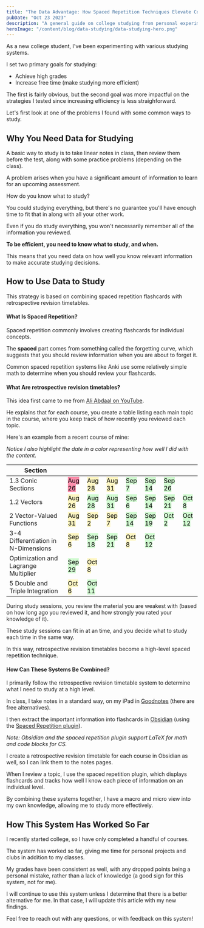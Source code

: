 ```yaml
---
title: "The Data Advantage: How Spaced Repetition Techniques Elevate College Studying"
pubDate: "Oct 23 2023"
description: "A general guide on college studying from personal experimentation with spaced repetition and retrospective revision timetables."
heroImage: "/content/blog/data-studying/data-studying-hero.png"
---
```


As a new college student, I've been experimenting with various studying systems.

I set two primary goals for studying:

-   Achieve high grades
-   Increase free time (make studying more efficient)

The first is fairly obvious, but the second goal was more impactful on the strategies I tested since increasing efficiency is less straighforward.

Let's first look at one of the problems I found with some common ways to study.

## Why You Need Data for Studying

A basic way to study is to take linear notes in class, then review them before the test, along with some practice problems (depending on the class).

A problem arises when you have a significant amount of information to learn for an upcoming assessment.

How do you know what to study?

You could studying everything, but there's no guarantee you'll have enough time to fit that in along with all your other work.

Even if you do study everything, you won't necessarily remember all of the information you reviewed.

**To be efficient, you need to know what to study, and when.**

This means that you need data on how well you know relevant information to make accurate studying decisions.

## How to Use Data to Study

This strategy is based on combining spaced repetition flashcards with retrospective revision timetables.

#### What Is Spaced Repetition?

Spaced repetition commonly involves creating flashcards for individual concepts.

The **spaced** part comes from something called the forgetting curve, which suggests that you should review information when you are about to forget it.

Common spaced repetition systems like Anki use some relatively simple math to determine when you should review your flashcards.

#### What Are retrospective revision timetables?

This idea first came to me from [Ali Abdaal on YouTube](https://www.youtube.com/watch?v=b7o09a7t4RA).

He explains that for each course, you create a table listing each main topic in the course, where you keep track of how recently you reviewed each topic.

Here's an example from a recent course of mine:

_Notice I also highlight the date in a color representing how well I did with the content._

| Section                              |                                                    |                                                    |                                                    |                                                    |                                                    |                                                    |                                                    |
| ------------------------------------ | -------------------------------------------------- | -------------------------------------------------- | -------------------------------------------------- | -------------------------------------------------- | -------------------------------------------------- | -------------------------------------------------- | -------------------------------------------------- |
| 1.3 Conic Sections                   | <mark style="background: #FF5582A6;">Aug 26</mark> | <mark style="background: #FFF3A3A6;">Aug 28</mark> | <mark style="background: #FFF3A3A6;">Aug 31</mark> | <mark style="background: #BBFABBA6;">Sep 7</mark>  | <mark style="background: #BBFABBA6;">Sep 14</mark> | <mark style="background: #BBFABBA6;">Sep 26</mark> |                                                    |
| 1.2 Vectors                          | <mark style="background: #FFF3A3A6;">Aug 26</mark> | <mark style="background: #BBFABBA6;">Aug 28</mark> | <mark style="background: #BBFABBA6;">Aug 31</mark> | <mark style="background: #BBFABBA6;">Sep 6</mark>  | <mark style="background: #BBFABBA6;">Sep 14</mark> | <mark style="background: #BBFABBA6;">Sep 21</mark> | <mark style="background: #BBFABBA6;">Oct 8</mark>  |
| 2 Vector-Valued Functions            | <mark style="background: #FFF3A3A6;">Aug 31</mark> | <mark style="background: #FFF3A3A6;">Sep 2</mark>  | <mark style="background: #FFF3A3A6;">Sep 7 </mark> | <mark style="background: #BBFABBA6;">Sep 14</mark> | <mark style="background: #BBFABBA6;">Sep 19</mark> | <mark style="background: #BBFABBA6;">Oct 2</mark>  | <mark style="background: #BBFABBA6;">Oct 12</mark> |
| 3-4 Differentiation in N-Dimensions  | <mark style="background: #FFF3A3A6;">Sep 6</mark>  | <mark style="background: #BBFABBA6;">Sep 18</mark> | <mark style="background: #BBFABBA6;">Sep 21</mark> | <mark style="background: #FFF3A3A6;">Oct 8</mark>  | <mark style="background: #BBFABBA6;">Oct 12</mark> |                                                    |                                                    |
| Optimization and Lagrange Multiplier | <mark style="background: #BBFABBA6;">Sep 29</mark> | <mark style="background: #FFF3A3A6;">Oct 8</mark>  |                                                    |                                                    |                                                    |                                                    |                                                    |
| 5 Double and Triple Integration      | <mark style="background: #FFF3A3A6;">Oct 6</mark>  | <mark style="background: #BBFABBA6;">Oct 11</mark> |                                                    |                                                    |                                                    |                                                    |                                                    |

During study sessions, you review the material you are weakest with (based on how long ago you reviewed it, and how strongly you rated your knowledge of it).

These study sessions can fit in at an time, and you decide what to study each time in the same way.

In this way, retrospective revision timetables become a high-level spaced repetition technique.

#### How Can These Systems Be Combined?

I primarily follow the retrospective revision timetable system to determine what I need to study at a high level.

In class, I take notes in a standard way, on my iPad in [Goodnotes](https://www.goodnotes.com/) (there are free alternatives).

I then extract the important information into flashcards in [Obsidian](https://obsidian.md/) (using the [Spaced Repetition plugin](https://github.com/st3v3nmw/obsidian-spaced-repetition)).

_Note: Obsidian and the spaced repetition plugin support LaTeX for math and code blocks for CS._

I create a retrospective revision timetable for each course in Obsidian as well, so I can link them to the notes pages.

When I review a topic, I use the spaced repetition plugin, which displays flashcards and tracks how well I know each piece of information on an individual level.

By combining these systems together, I have a macro and micro view into my own knowledge, allowing me to study more effectively.

## How This System Has Worked So Far

I recently started college, so I have only completed a handful of courses.

The system has worked so far, giving me time for personal projects and clubs in addition to my classes.

My grades have been consistent as well, with any dropped points being a personal mistake, rather than a lack of knowledge (a good sign for this system, not for me).

I will continue to use this system unless I determine that there is a better alternative for me. In that case, I will update this article with my new findings.

Feel free to reach out with any questions, or with feedback on this system!

